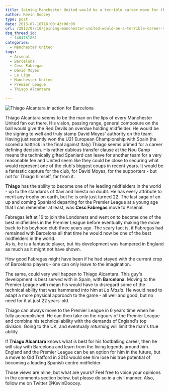 ```yaml
---
title: Joining Manchester United would be a terrible career move for this man
author: Kevin Doocey
type: post
date: 2013-07-10T16:00:43+00:00
url: /2013/07/10/joining-manchester-united-would-be-a-terrible-career-move-for-this-man/
dsq_thread_id:
  - 1484761861
categories:
  - Manchester United
tags:
  - Arsenal
  - Barcelona
  - Cesc Fabregas
  - David Moyes
  - La Liga
  - Manchester United
  - Premier League
  - Thiago Alcantara

---
```

![Thiago Alcantara in action for Barcelona](http://www.footballdigest.org/wp-content/uploads/2013/07/Thiago-Alcantara-Barcelona.jpg)

Thiago Alcantara seems to be the man on the lips of every Manchester United fan out there. His vision, passing range, general composure on the ball would give the Red Devils an overdue holding midfielder. He would be the signing to well and truly stamp David Moyes' authority on the team. Having just recently won the U21 European Championship with Spain (he scored a hattrick in the final against Italy) Thiago seems primed for a career defining decision. His rather dubious transfer clause at the Nou Camp means the technically gifted Spaniard can leave for another team for a very reasonable <!--more--> fee and United seem like they could be close to securing what would represent one of the club's biggest coups in recent years. It would be a fantastic capture for the club, for David Moyes, for the supporters - but not for Thiago himself, far from it.

**Thiago** has the ability to become one of he leading midfielders in the world - up to the standards of Xavi and Iniesta no doubt. He has every attribute to merit any trophy on earth, but he is only just turned 22. The last saga of an up and coming Spaniard departing for the Premier League at a young age that I can remember at least, was **Cesc Fabregas** move to Arsenal.

Fabregas left at 16 to join the Londoners and went on to become one of the best midfielders in the Premier League before eventually making the move back to his boyhood club three years ago. The scary fact is, if Fabregas had remained with Barcelona all that time he would now be one of the best midfielders in the world.   
As is, he is a fantastic player, but his development was hampered in England as much as it might not have shown.

How good Fabregas might have been if he had stayed with the current crop of Barcelona players - one can only leave to the imagination.

The same, could very well happen to Thiago Alcantara. This guy's development is best served with in Spain, with **Barcelona**. Moving to the Premier League with mean his would have to disregard some of the technical ability that was hammered into him at _La Masia_. He would need to adapt a more physical approach to the game - all well and good, but no need for it at just 22 years-old.

Thiago can always move to the Premier League in 6 years time when he fully accomplished. He can then take on the rigours of the Premier League and combine his technical ability with the demands of England's top division. Going to the UK, and eventually _returning_ will limit the man's true ability.

If **Thiago Alcantara** knows what is best for his footballing career, then he will stay with Barcelona and learn from the living legends around him. England and the Premier League can be an option for him in the future, but a move to Old Trafford in 2013 would see him lose his true potential of becoming a leading Spanish centre midfielder.

Those views are mine, but what are yours? Feel free to voice your opinions in the comments section below, but please do so in a civil manner. Also, follow me on Twitter @KevinDoocey.
